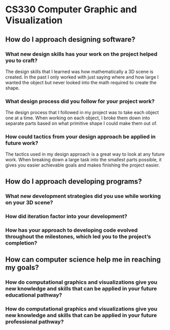 # CS330 Computer Graphic and Visualization

<h2><b>How do I approach designing software?</b></h2>
<h3>What new design skills has your work on the project helped you to craft?</h3>
The design skills that I learned was how mathematically a 3D scene is created. In the past I only worked with just saying where and how large I wanted the object but never looked into the math required to create the shape.
<h3>What design process did you follow for your project work?</h3>
The design process that I followed in my project was to take each object one at a time. When working on each object, I broke them down into separate parts based on what primitive shape I could make them out of.
<h3>How could tactics from your design approach be applied in future work?</h3>
The tactics used in my design approach is a great way to look at any future work. When breaking down a large task into the smallest parts possible, it gives you easier achievable goals and makes finishing the project easier.

<h2><b>How do I approach developing programs?</b></h2>
<h3>What new development strategies did you use while working on your 3D scene?</h3>
<h3>How did iteration factor into your development?</h3>
<h3>How has your approach to developing code evolved throughout the milestones, which led you to the project’s completion?</h3>

<h2><b>How can computer science help me in reaching my goals?</b></h2>
<h3>How do computational graphics and visualizations give you new knowledge and skills that can be applied in your future educational pathway?</h3>
<h3>How do computational graphics and visualizations give you new knowledge and skills that can be applied in your future professional pathway?</h3>

